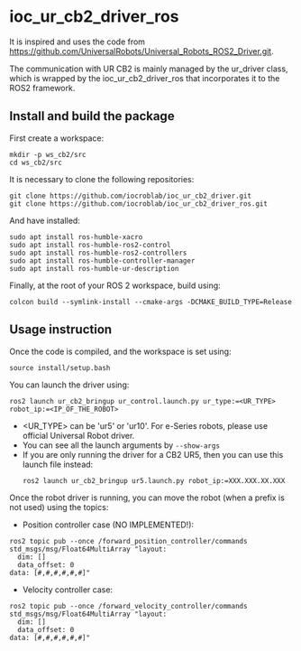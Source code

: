# ioc_ur_cb2_driver_ros

It is inspired and uses the code from https://github.com/UniversalRobots/Universal_Robots_ROS2_Driver.git.

The communication with UR CB2 is mainly managed by the ur_driver class, which is wrapped by the ioc_ur_cb2_driver_ros that incorporates it to the ROS2 framework.

## Install and build the package
First create a workspace:
```
mkdir -p ws_cb2/src
cd ws_cb2/src
``` 
It is necessary to clone the following repositories:
```
git clone https://github.com/iocroblab/ioc_ur_cb2_driver.git
git clone https://github.com/iocroblab/ioc_ur_cb2_driver_ros.git
```
And have installed:
```
sudo apt install ros-humble-xacro
sudo apt install ros-humble-ros2-control
sudo apt install ros-humble-ros2-controllers
sudo apt install ros-humble-controller-manager
sudo apt install ros-humble-ur-description
```
Finally, at the root of your ROS 2 workspace, build using:
```
colcon build --symlink-install --cmake-args -DCMAKE_BUILD_TYPE=Release
``` 
## Usage instruction
Once the code is compiled, and the workspace is set using:
```
source install/setup.bash
``` 
You can launch the driver using:
```
ros2 launch ur_cb2_bringup ur_control.launch.py ur_type:=<UR_TYPE> robot_ip:=<IP_OF_THE_ROBOT>
```

- <UR_TYPE> can be 'ur5' or 'ur10'. For e-Series robots, please use official Universal Robot driver.
- You can see all the launch arguments by `--show-args`
- If you are only running the driver for a CB2 UR5, then you can use this launch file instead:
    ```
    ros2 launch ur_cb2_bringup ur5.launch.py robot_ip:=XXX.XXX.XX.XXX
    ```

Once the robot driver is running, you can move the robot (when a prefix is not used) using the topics:
- Position controller case (NO IMPLEMENTED!):
```
ros2 topic pub --once /forward_position_controller/commands std_msgs/msg/Float64MultiArray "layout:
  dim: []
  data_offset: 0
data: [#,#,#,#,#,#]"
```
- Velocity controller case:
```
ros2 topic pub --once /forward_velocity_controller/commands std_msgs/msg/Float64MultiArray "layout:
  dim: []
  data_offset: 0
data: [#,#,#,#,#,#]"
```
